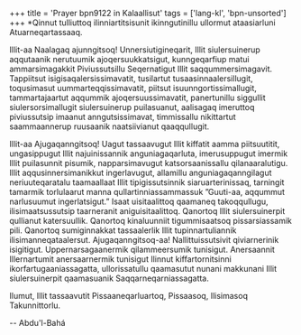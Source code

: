 +++
title = 'Prayer bpn9122 in Kalaallisut'
tags = ['lang-kl', 'bpn-unsorted']
+++
*Qinnut tulliuttoq ilinniartitsisunit ikinngutinillu ullormut ataasiarluni Atuarneqartassaaq.

Illit-aa Naalagaq ajunngitsoq! Unnersiutigineqarit, Illit siulersuinerup aqqutaanik nerutuumik ajoqersuukkatsigut, kunngeqarfiup matui ammarsimagakkit Piviussutsillu Seqernatigut Illit saqqummersimagavit. Tappiitsut isigisaqalersissimavatit, tusilartut tusaasinnaalersillugit, toqusimasut uummarteqqissimavatit, piitsut 
 isuunngortissimallugit, tammartajaartut aqqummik ajoqersuussimavatit, panertunillu siggullit siulersorsimallugit
siulersuinerup puilasuanut, aalisagaq imeruttoq piviussutsip imaanut anngutsissimavat, timmissallu nikittartut saammaannerup ruusaanik naatsiivianut qaaqqullugit.

Illit-aa Ajugaqanngitsoq! Uagut tassaavugut Illit kiffatit aamma piitsuutitit, ungasippugut Illit najuinissannik anguniagaqarluta, imerusuppugut imermik Illit puilasunnit pisumik, napparsimavugut katsorsaanissallu qilanaaralutigu. Illit aqqusinnersimanikkut ingerlavugut, allamillu anguniagaqanngilagut neriuuteqaratalu taamaallaat Illit tipigissutsinnik siaruarterinissaq, tarningit tamarmik torlulaarut manna qullartinniassammassuk ”Guuti-aa, aqqummut narlusuumut ingerlatsigut.” Isaat uisitaalittoq qaamaneq takoqqullugu, ilisimaatsussutsip taarneranit aniguisitaalittoq. Qanortoq Illit siulersuinerpit qullianut katersuullik. Qanortoq kinaluunniit tigummisaatsoq pissarsiassamik pili. Qanortoq sumiginnakkat tassaalerlik Illit tupinnartuliannik ilisimanneqataalersut. Ajugaqanngitsoq-aa! Nallittuissutsivit qiviarnerinik isigitigut. Uppernarsagaanermik qilammeersumik tunisigut. Anersaannit Illernartumit anersaarnermik tunisigut Ilinnut kiffartornitsinni ikorfartugaaniassagatta, ullorissatullu qaamasutut nunani makkunani Illit siulersuinerpit qaamasuanik Saqqarneqarniassagatta.

Ilumut, Illit tassaavutit Pissaaneqarluartoq, Pissaasoq, Ilisimasoq Takunnittorlu.

-- Abdu'l-Bahá
